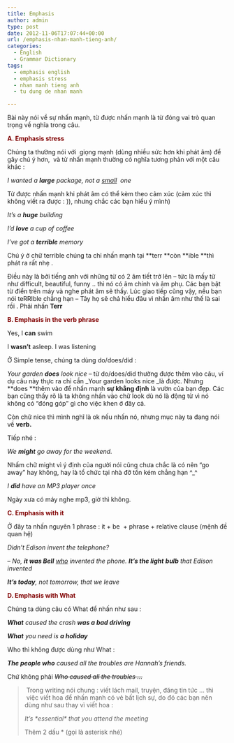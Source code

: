 ```yaml
---
title: Emphasis
author: admin
type: post
date: 2012-11-06T17:07:44+00:00
url: /emphasis-nhan-manh-tieng-anh/
categories:
  - English
  - Grammar Dictionary
tags:
  - emphasis english
  - emphasis stress
  - nhan manh tieng anh
  - tu dung de nhan manh

---
```

Bài này nói về sự nhấn mạnh, từ được nhấn mạnh là từ đóng vai trò quan trọng về nghĩa trong câu.

<span style="color: #800000;"><strong>A. Emphasis stress</strong></span>

Chúng ta thường nói với  giọng mạnh (dùng nhiều sức hơn khi phát âm) để gây chú ý hơn,  và từ nhấn mạnh thường có nghĩa tương phản với một câu khác :

_I wanted a **large** package, not a <span style="text-decoration: underline;">small</span>  one_

Từ được nhấn mạnh khi phát âm có thể kèm theo cảm xúc (cảm xúc thì không viết ra được : )), nhưng chắc các bạn hiểu ý mình)

_It&#8217;s a **huge** building_

_I&#8217;d **love** a cup of coffee_

_I&#8217;ve got a **terrible** memory_

Chú ý ở chữ terrible chúng ta chỉ nhấn mạnh tại **terr **còn **ible **thì phát ra rất nhẹ .

Điều này là bởi tiếng anh với những từ có 2 âm tiết trở lên &#8211; tức là mấy từ như difficult, beautiful, funny .. thì nó có âm chính và âm phụ. Các bạn bật từ điển trên máy và nghe phát âm sẽ thấy. Lúc giao tiếp cũng vậy, nếu bạn nói teRRIble chẳng hạn &#8211; Tây họ sẽ chả hiểu đâu vì nhấn âm như thế là sai rồi . Phải nhấn **Terr**

<span style="color: #800000;"><strong>B. Emphasis in the verb phrase</strong></span>

Yes, I **can** swim

I **wasn&#8217;t** asleep. I was listening

Ở Simple tense, chúng ta dùng do/does/did :

_Your garden **does** look nice_ &#8211; từ do/does/did thường được thêm vào câu, ví dụ câu này thực ra chỉ cần _Your garden looks nice _là được. Nhưng **does **thêm vào để nhấn mạnh **sự khẳng định** là vườn của bạn đẹp. Các bạn cũng thấy rõ là ta không nhấn vào chữ look dù nó là động từ vì nó không có &#8220;đóng góp&#8221; gì cho việc khen ở đây cả.

Còn chữ nice thì mình nghĩ là ok nếu nhấn nó, nhưng mục này ta đang nói về **verb.**

Tiếp nhé :

_We **might** go away for the weekend._

Nhấm chữ might vì ý định của người nói cũng chưa chắc là có nên &#8220;go away&#8221; hay không, hay là tổ chức tại nhà đỡ tốn kém chẳng hạn ^_^

_I **did** have an MP3 player once_

Ngày xưa có máy nghe mp3, giờ thì không.

<span style="color: #800000;"><strong>C. Emphasis with it </strong></span>

Ở đây ta nhấn nguyên 1 phrase : it + be  + phrase + relative clause (mệnh đề quan hệ)

_Didn&#8217;t Edison invent the telephone?_

_&#8211; No, **it was Bell** <span style="text-decoration: underline;">who</span> invented the phone. **It&#8217;s the light** **bulb** that Edison invented_

_**It&#8217;s today**, not tomorrow, that we leave_

<span style="color: #800000;"><strong>D. Emphasis with What </strong></span>

Chúng ta dùng câu có What để nhấn như sau :

_**What** caused the crash **was a bad driving**_

_**What** you need is **a holiday**_

Who thì không được dùng như What :

_**The people who** caused all the troubles are Hannah&#8217;s friends._

Chứ không phải _<del>Who caused all the troubles &#8230;</del>_

>  Trong writing nói chung : viết lách mail, truyện, đăng tin tức &#8230; thì  việc viết hoa để nhấn mạnh có vẻ bất lịch sự, do đó các bạn nên dùng như sau thay vì viết hoa :
> 
> _It&#8217;s \*essential\* that you attend the meeting_
> 
> Thêm 2 dấu * (gọi là asterisk nhé)

